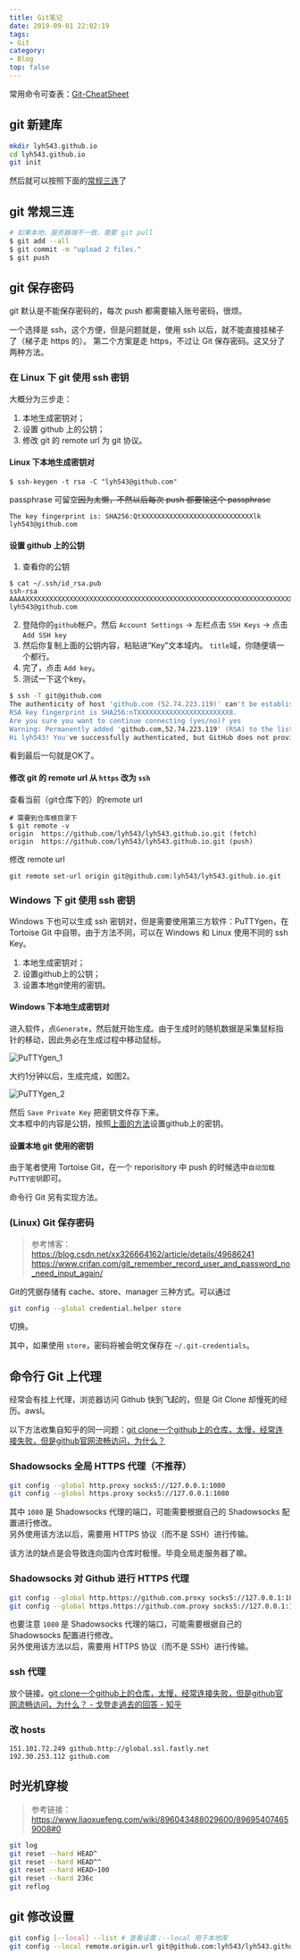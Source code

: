 ```yaml
---
title: Git笔记
date: 2019-09-01 22:02:19
tags: 
- Git
category: 
- Blog
top: false
---
```


常用命令可查表：[Git-CheatSheet](git-cheatsheet.pdf)

## git 新建库

```bash
mkdir lyh543.github.io
cd lyh543.github.io
git init
```

然后就可以按照下面的[常规三连](#git-常规三连)了

## git 常规三连

```bash
# 如果本地、服务器端不一致，需要 git pull
$ git add --all
$ git commit -m "upload 2 files."
$ git push
```

## git 保存密码

git 默认是不能保存密码的，每次 push 都需要输入账号密码，很烦。  

一个选择是 ssh，这个方便，但是问题就是，使用 ssh 以后，就不能直接挂梯子了（梯子走 https 的）。
第二个方案是走 https，不过让 Git 保存密码。这又分了两种方法。

### 在 Linux 下 git 使用 ssh 密钥

大概分为三步走：

1. 本地生成密钥对；
2. 设置 github 上的公钥；
3. 修改 git 的 remote url 为 git 协议。

#### Linux 下本地生成密钥对

`$ ssh-keygen -t rsa -C "lyh543@github.com"`

passphrase 可留空~~因为太懒，不然以后每次 push 都要输这个 passphrase~~

`The key fingerprint is:
SHA256:QtXXXXXXXXXXXXXXXXXXXXXXXXXXXXlk lyh543@github.com`

#### 设置 github 上的公钥

1. 查看你的公钥

```
$ cat ~/.ssh/id_rsa.pub
ssh-rsa AAAAXXXXXXXXXXXXXXXXXXXXXXXXXXXXXXXXXXXXXXXXXXXXXXXXXXXXXXXXXXXXXXXXXXXXXXXXXXXXXXXXXXXXXXXXXXXXXXXmp lyh543@github.com
```

2. 登陆你的`github`帐户。然后 `Account Settings` -> 左栏点击 `SSH Keys` -> 点击 `Add SSH key`
3. 然后你复制上面的公钥内容，粘贴进“Key”文本域内。 `title`域，你随便填一个都行。
4. 完了，点击 `Add key`。
5. 测试一下这个key。

```bash
$ ssh -T git@github.com
The authenticity of host 'github.com (52.74.223.119)' can't be established.
RSA key fingerprint is SHA256:nTXXXXXXXXXXXXXXXXXXXXXXX8.
Are you sure you want to continue connecting (yes/no)? yes
Warning: Permanently added 'github.com,52.74.223.119' (RSA) to the list of known hosts.
Hi lyh543! You've successfully authenticated, but GitHub does not provide shell access.
```

看到最后一句就是OK了。

#### 修改 git 的 remote url 从 `https` 改为 `ssh`

查看当前（git仓库下的）的remote url

```
# 需要到仓库根目录下
$ git remote -v
origin  https://github.com/lyh543/lyh543.github.io.git (fetch)
origin  https://github.com/lyh543/lyh543.github.io.git (push)
```

修改 remote url

```
git remote set-url origin git@github.com:lyh543/lyh543.github.io.git
```

### Windows 下 git 使用 ssh 密钥

Windows 下也可以生成 ssh 密钥对，但是需要使用第三方软件：PuTTYgen，在 Tortoise Git 中自带。由于方法不同，可以在 Windows 和 Linux 使用不同的 ssh Key。

1. 本地生成密钥对；
2. 设置github上的公钥；
3. 设置本地git使用的密钥。

#### Windows 下本地生成密钥对

进入软件，点`Generate`，然后就开始生成。由于生成时的随机数据是采集鼠标指针的移动，因此务必在生成过程中移动鼠标。

![PuTTYgen_1](PuTTYgen_1.jpg)

大约1分钟以后，生成完成，如图2。

![PuTTYgen_2](PuTTYgen_2.jpg)

然后 `Save Private Key` 把密钥文件存下来。  
文本框中的内容是公钥，按照[上面的方法](#设置github上的公钥)设置github上的密钥。

#### 设置本地 git 使用的密钥

由于笔者使用 Tortoise Git，在一个 reporisitory 中 push 的时候选中`自动加载 PuTTY密钥`即可。

命令行 Git 另有实现方法。

### (Linux) Git 保存密码

> 参考博客：https://blog.csdn.net/xx326664162/article/details/49686241  
> https://www.crifan.com/git_remember_record_user_and_password_no_need_input_again/

Git的凭据存储有 cache、store、manager 三种方式。可以通过

```bash
git config --global credential.helper store
```

切换。

其中，如果使用 `store`，密码将被会明文保存在 `~/.git-credentials`。

## 命令行 Git 上代理

经常会有挂上代理，浏览器访问 Github 快到飞起的，但是 Git Clone 却慢死的经历。awsl。

以下方法收集自知乎的同一问题：[git clone一个github上的仓库，太慢，经常连接失败，但是github官网流畅访问，为什么？](
https://www.zhihu.com/question/27159393/answer/141047266)

### Shadowsocks 全局 HTTPS 代理（不推荐）

```bash
git config --global http.proxy socks5://127.0.0.1:1080
git config --global https.proxy socks5://127.0.0.1:1080
```

其中 `1080` 是 Shadowsocks 代理的端口，可能需要根据自己的 Shadowsocks 配置进行修改。  
另外使用该方法以后，需要用 HTTPS 协议（而不是 SSH）进行传输。

该方法的缺点是会导致连向国内仓库时极慢。毕竟全局走服务器了嘛。

### Shadowsocks 对 Github 进行 HTTPS 代理

```bash
git config --global http.https://github.com.proxy socks5://127.0.0.1:1080
git config --global https.https://github.com.proxy socks5://127.0.0.1:1080
```

也要注意 `1080` 是 Shadowsocks 代理的端口，可能需要根据自己的 Shadowsocks 配置进行修改。  
另外使用该方法以后，需要用 HTTPS 协议（而不是 SSH）进行传输。

### ssh 代理

放个链接。[git clone一个github上的仓库，太慢，经常连接失败，但是github官网流畅访问，为什么？ - 戈登走過去的回答 - 知乎](https://www.zhihu.com/question/27159393/answer/809693236)

### 改 hosts

```
151.101.72.249 github.http://global.ssl.fastly.net
192.30.253.112 github.com
```

## 时光机穿梭

> 参考链接：https://www.liaoxuefeng.com/wiki/896043488029600/896954074659008#0

```bash
git log
git reset --hard HEAD^
git reset --hard HEAD^^
git reset --hard HEAD~100
git reset --hard 236c
git reflog
```

## git 修改设置

```bash
git config [--local] --list # 查看设置；--local 用于本地库
git config --local remote.origin.url git@github.com:lyh543/lyh543.github.io.git # 修改设置，项和名用空格间隔
```
